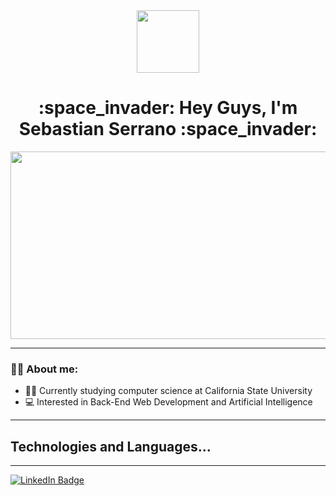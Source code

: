 <div id="header" align="center">
    <img src="https://media.giphy.com/media/ao9DUiTKH60XS/giphy.gif" width = "100">
</div>

<h1 align="center">
  :space_invader: Hey Guys, I'm Sebastian Serrano :space_invader:
</h1>

<div align="center">
  <img src="https://media.giphy.com/media/dWesBcTLavkZuG35MI/giphy.gif" width="600" height="300"/>
</div>

---
### :man_technologist: About me:
- :student: Currently studying computer science at California State University 
- :computer: Interested in Back-End Web Development and Artificial Intelligence
---
## Technologies and Languages...
---

<div id="header">
    <a href="linkedin.com/in/sebastian-serrano-a11a57198">
        <img src="https://img.shields.io/badge/LinkedIn-blue?style=for-the-badge&logo=linkedin&logoColor=white" alt="LinkedIn Badge"/>
    </a>
</div>
